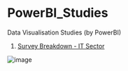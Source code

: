 # PowerBI_Studies
Data Visualisation Studies (by PowerBI)

 1) [Survey Breakdown - IT Sector]([PowerBI_Studies/Survey_Breakdown.pdf](https://app.powerbi.com/groups/me/reports/3e7eb4d4-befa-4007-83f0-83a31e747e8c/ReportSection?bookmarkGuid=347371dc-599a-44a6-8cb9-6d8083b5eb41&bookmarkUsage=1&ctid=00f24f45-c952-4db5-a51b-400ab4a632f6&portalSessionId=82fdd829-44ef-41a9-aa6b-6b732824a28f&fromEntryPoint=export)https://app.powerbi.com/groups/me/reports/3e7eb4d4-befa-4007-83f0-83a31e747e8c/ReportSection?bookmarkGuid=347371dc-599a-44a6-8cb9-6d8083b5eb41&bookmarkUsage=1&ctid=00f24f45-c952-4db5-a51b-400ab4a632f6&portalSessionId=82fdd829-44ef-41a9-aa6b-6b732824a28f&fromEntryPoint=export) 

  ![image](https://github.com/BedirK/PowerBI_Studies/assets/103532330/576661cf-15a1-40fa-945b-82c043ae5060)


  
